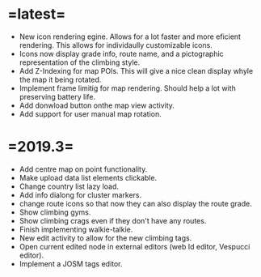 =latest=
========
- New icon rendering egine. Allows for a lot faster and more eficient rendering. This allows for individaully customizable icons.
- Icons now display grade info, route name, and a pictographic representation of the climbing style.
- Add Z-Indexing for map POIs. This will give a nice clean display whyle the map it being rotated.
- Implement frame limitig for map rendering. Should help a lot with preserving battery life.
- Add donwload button onthe map view activity.
- Add support for user manual map rotation.

=2019.3=
========
- Add centre map on point functionality.
- Make upload data list elements clickable.
- Change country list lazy load.
- Add info dialong for cluster markers.
- change route icons so that now they can also display the route grade.
- Show climbing gyms.
- Show climbing crags even if they don't have any routes.
- Finish implementing walkie-talkie.
- New edit activity to allow for the new climbing tags.
- Open current edited node in external editors (web Id editor, Vespucci editor).
- Implement a JOSM tags editor.
